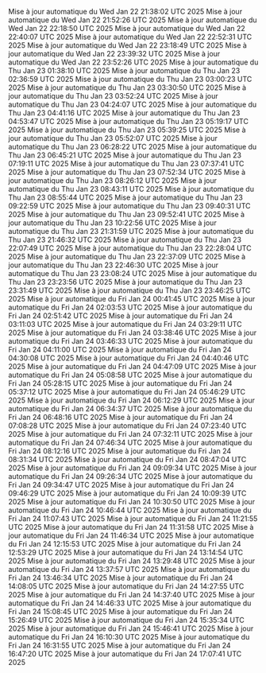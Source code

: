 Mise à jour automatique du Wed Jan 22 21:38:02 UTC 2025
Mise à jour automatique du Wed Jan 22 21:52:26 UTC 2025
Mise à jour automatique du Wed Jan 22 22:18:50 UTC 2025
Mise à jour automatique du Wed Jan 22 22:40:07 UTC 2025
Mise à jour automatique du Wed Jan 22 22:52:31 UTC 2025
Mise à jour automatique du Wed Jan 22 23:18:49 UTC 2025
Mise à jour automatique du Wed Jan 22 23:39:32 UTC 2025
Mise à jour automatique du Wed Jan 22 23:52:26 UTC 2025
Mise à jour automatique du Thu Jan 23 01:38:10 UTC 2025
Mise à jour automatique du Thu Jan 23 02:36:59 UTC 2025
Mise à jour automatique du Thu Jan 23 03:00:23 UTC 2025
Mise à jour automatique du Thu Jan 23 03:30:50 UTC 2025
Mise à jour automatique du Thu Jan 23 03:52:24 UTC 2025
Mise à jour automatique du Thu Jan 23 04:24:07 UTC 2025
Mise à jour automatique du Thu Jan 23 04:41:16 UTC 2025
Mise à jour automatique du Thu Jan 23 04:53:47 UTC 2025
Mise à jour automatique du Thu Jan 23 05:19:17 UTC 2025
Mise à jour automatique du Thu Jan 23 05:39:25 UTC 2025
Mise à jour automatique du Thu Jan 23 05:52:07 UTC 2025
Mise à jour automatique du Thu Jan 23 06:28:22 UTC 2025
Mise à jour automatique du Thu Jan 23 06:45:21 UTC 2025
Mise à jour automatique du Thu Jan 23 07:19:11 UTC 2025
Mise à jour automatique du Thu Jan 23 07:37:41 UTC 2025
Mise à jour automatique du Thu Jan 23 07:52:34 UTC 2025
Mise à jour automatique du Thu Jan 23 08:26:12 UTC 2025
Mise à jour automatique du Thu Jan 23 08:43:11 UTC 2025
Mise à jour automatique du Thu Jan 23 08:55:44 UTC 2025
Mise à jour automatique du Thu Jan 23 09:22:59 UTC 2025
Mise à jour automatique du Thu Jan 23 09:40:31 UTC 2025
Mise à jour automatique du Thu Jan 23 09:52:41 UTC 2025
Mise à jour automatique du Thu Jan 23 10:22:56 UTC 2025
Mise à jour automatique du Thu Jan 23 21:31:59 UTC 2025
Mise à jour automatique du Thu Jan 23 21:46:32 UTC 2025
Mise à jour automatique du Thu Jan 23 22:07:49 UTC 2025
Mise à jour automatique du Thu Jan 23 22:28:04 UTC 2025
Mise à jour automatique du Thu Jan 23 22:37:09 UTC 2025
Mise à jour automatique du Thu Jan 23 22:46:30 UTC 2025
Mise à jour automatique du Thu Jan 23 23:08:24 UTC 2025
Mise à jour automatique du Thu Jan 23 23:23:56 UTC 2025
Mise à jour automatique du Thu Jan 23 23:31:49 UTC 2025
Mise à jour automatique du Thu Jan 23 23:46:25 UTC 2025
Mise à jour automatique du Fri Jan 24 00:41:45 UTC 2025
Mise à jour automatique du Fri Jan 24 02:03:53 UTC 2025
Mise à jour automatique du Fri Jan 24 02:51:42 UTC 2025
Mise à jour automatique du Fri Jan 24 03:11:03 UTC 2025
Mise à jour automatique du Fri Jan 24 03:29:11 UTC 2025
Mise à jour automatique du Fri Jan 24 03:38:46 UTC 2025
Mise à jour automatique du Fri Jan 24 03:46:33 UTC 2025
Mise à jour automatique du Fri Jan 24 04:11:00 UTC 2025
Mise à jour automatique du Fri Jan 24 04:30:08 UTC 2025
Mise à jour automatique du Fri Jan 24 04:40:46 UTC 2025
Mise à jour automatique du Fri Jan 24 04:47:09 UTC 2025
Mise à jour automatique du Fri Jan 24 05:08:58 UTC 2025
Mise à jour automatique du Fri Jan 24 05:28:15 UTC 2025
Mise à jour automatique du Fri Jan 24 05:37:12 UTC 2025
Mise à jour automatique du Fri Jan 24 05:46:29 UTC 2025
Mise à jour automatique du Fri Jan 24 06:12:29 UTC 2025
Mise à jour automatique du Fri Jan 24 06:34:37 UTC 2025
Mise à jour automatique du Fri Jan 24 06:48:16 UTC 2025
Mise à jour automatique du Fri Jan 24 07:08:28 UTC 2025
Mise à jour automatique du Fri Jan 24 07:23:40 UTC 2025
Mise à jour automatique du Fri Jan 24 07:32:11 UTC 2025
Mise à jour automatique du Fri Jan 24 07:46:34 UTC 2025
Mise à jour automatique du Fri Jan 24 08:12:16 UTC 2025
Mise à jour automatique du Fri Jan 24 08:31:34 UTC 2025
Mise à jour automatique du Fri Jan 24 08:47:04 UTC 2025
Mise à jour automatique du Fri Jan 24 09:09:34 UTC 2025
Mise à jour automatique du Fri Jan 24 09:26:34 UTC 2025
Mise à jour automatique du Fri Jan 24 09:34:47 UTC 2025
Mise à jour automatique du Fri Jan 24 09:46:29 UTC 2025
Mise à jour automatique du Fri Jan 24 10:09:39 UTC 2025
Mise à jour automatique du Fri Jan 24 10:30:50 UTC 2025
Mise à jour automatique du Fri Jan 24 10:46:44 UTC 2025
Mise à jour automatique du Fri Jan 24 11:07:43 UTC 2025
Mise à jour automatique du Fri Jan 24 11:21:55 UTC 2025
Mise à jour automatique du Fri Jan 24 11:31:58 UTC 2025
Mise à jour automatique du Fri Jan 24 11:46:34 UTC 2025
Mise à jour automatique du Fri Jan 24 12:15:53 UTC 2025
Mise à jour automatique du Fri Jan 24 12:53:29 UTC 2025
Mise à jour automatique du Fri Jan 24 13:14:54 UTC 2025
Mise à jour automatique du Fri Jan 24 13:29:48 UTC 2025
Mise à jour automatique du Fri Jan 24 13:37:57 UTC 2025
Mise à jour automatique du Fri Jan 24 13:46:34 UTC 2025
Mise à jour automatique du Fri Jan 24 14:08:05 UTC 2025
Mise à jour automatique du Fri Jan 24 14:27:55 UTC 2025
Mise à jour automatique du Fri Jan 24 14:37:40 UTC 2025
Mise à jour automatique du Fri Jan 24 14:46:33 UTC 2025
Mise à jour automatique du Fri Jan 24 15:08:45 UTC 2025
Mise à jour automatique du Fri Jan 24 15:26:49 UTC 2025
Mise à jour automatique du Fri Jan 24 15:35:34 UTC 2025
Mise à jour automatique du Fri Jan 24 15:46:41 UTC 2025
Mise à jour automatique du Fri Jan 24 16:10:30 UTC 2025
Mise à jour automatique du Fri Jan 24 16:31:55 UTC 2025
Mise à jour automatique du Fri Jan 24 16:47:20 UTC 2025
Mise à jour automatique du Fri Jan 24 17:07:41 UTC 2025
